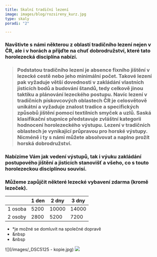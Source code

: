 ```yaml
---
title: Skalní tradiční lezení
image: images/blog/rozsireny_kurz.jpg
type: skaly
poradi: "2"

---
```

### **Navštivte s námi některou z oblastí tradičního lezení nejen v ČR, ale i v horách a přijďte na chuť dobrodružství, které tato horolezecká disciplína nabízí.**

> ### **Podstatou tradičního lezení je absence fixního jištění v lezecké cestě nebo jeho minimální počet. Takové lezení pak vyžaduje větší dovednosti v zakládání vlastních jisticích bodů a budování štandů, tedy celkově jinou taktiku a plánování lezeckého postupu. Navíc lezení v tradičních pískovcových oblastech ČR je celosvětově unikátní a vyžaduje znalost tradice a specifických způsobů jištění pomocí textilních smyček a uzlů. Saská klasifikační stupnice představuje zvláštní kategorii hodnocení horolezeckého výstupu. Lezení v tradičních oblastech je vynikající průpravou pro horské výstupy. Nicméně i ty s námi můžete absolvovat a naplno prožít horská dobrodružství.**

### **Nabízíme Vám jak vedení výstupů, tak i výuku zakládání postupového jištění a jisticích stanovišť a všeho, co s touto horolezeckou disciplínou souvisí.**

### **Můžeme zapůjčit některé lezecké vybavení zdarma (kromě lezeček).**

|  | 1 den | 2 dny | 3 dny |
| --- | --- | --- | --- |
| 1 osoba | 5200 | 10000 | 14000 |
| 2 osoby | 2800 | 5200 | 7200 |

* *je možné se domluvit na společné dopravě
* &nbsp
* &nbsp

![](/images/_DSC5125 - kopie.jpg)
![](/images/DSCN5549.JPG)